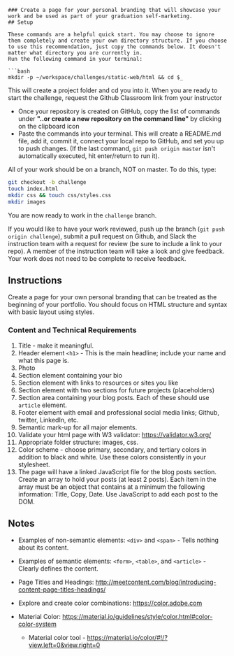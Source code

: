 ```# The Static Web: HTML + CSS Milestone Challenge
### Create a page for your personal branding that will showcase your work and be used as part of your graduation self-marketing.
## Setup

These commands are a helpful quick start. You may choose to ignore them completely and create your own directory structure. If you choose to use this recommendation, just copy the commands below. It doesn't matter what directory you are currently in.
Run the following command in your terminal:

```bash
mkdir -p ~/workspace/challenges/static-web/html && cd $_
```

This will create a project folder and cd you into it.
When you are ready to start the challenge, request the Github Classroom link from your instructor  
+ Once your repository is created on GitHub, copy the list of commands under **"..or create a new repository on the command line"** by clicking on the clipboard icon  
+ Paste the commands into your terminal. This will create a README.md file, add it, commit it, connect your local repo to GitHub, and set you up to push changes. (If the last command, `git push origin master` isn't automatically executed, hit enter/return to run it).

All of your work should be on a branch, NOT on master. To do this, type:

```bash
git checkout -b challenge
touch index.html
mkdir css && touch css/styles.css
mkdir images
```
You are now ready to work in the `challenge` branch.

If you would like to have your work reviewed, push up the branch (`git push origin challenge`), submit a pull request on Github, and Slack the instruction team with a request for review (be sure to include a link to your repo). A member of the instruction team will take a look and give feedback. Your work does not need to be complete to receive feedback.


## Instructions

Create a page for your own personal branding that can be treated as the beginning of your portfolio. You should focus on HTML structure and syntax with basic layout using styles.


### Content and Technical Requirements
1. Title - make it meaningful.
1. Header element `<h1>` - This is the main headline; include your name and what this page is.
1. Photo
1. Section element containing your bio
1. Section element with links to resources or sites you like
1. Section element with two sections for future projects (placeholders)
1. Section area containing your blog posts. Each of these should use
```article```
element.
1. Footer element with email and professional social media links; Github, twitter, LinkedIn, etc.
1. Semantic mark-up for all major elements.
1. Validate your html page with W3 validator: https://validator.w3.org/
1. Appropriate folder structure: images, css.
1. Color scheme - choose primary, secondary, and tertiary colors in addition to black and white. Use these colors consistently in your stylesheet.
1. The page will have a linked JavaScript file for the blog posts section. Create an array to hold your posts (at least 2 posts). Each item in the array must be an object that contains at a minimum the following information: Title, Copy, Date. Use JavaScript to add each post to the DOM.


## Notes
* Examples of non-semantic elements: `<div>` and `<span>` - Tells nothing about its content.
* Examples of semantic elements: `<form>`, `<table>`, and `<article>` - Clearly defines the content.

* Page Titles and Headings: http://meetcontent.com/blog/introducing-content-page-titles-headings/
* Explore and create color combinations: https://color.adobe.com
* Material Color: https://material.io/guidelines/style/color.html#color-color-system
    - Material color tool - https://material.io/color/#!/?view.left=0&view.right=0
```